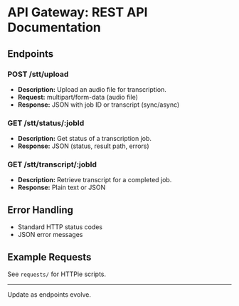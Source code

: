 # API Gateway: REST API Documentation

## Endpoints

### POST /stt/upload
- **Description:** Upload an audio file for transcription.
- **Request:** multipart/form-data (audio file)
- **Response:** JSON with job ID or transcript (sync/async)

### GET /stt/status/:jobId
- **Description:** Get status of a transcription job.
- **Response:** JSON (status, result path, errors)

### GET /stt/transcript/:jobId
- **Description:** Retrieve transcript for a completed job.
- **Response:** Plain text or JSON

## Error Handling
- Standard HTTP status codes
- JSON error messages

## Example Requests
See `requests/` for HTTPie scripts.

---
Update as endpoints evolve.
